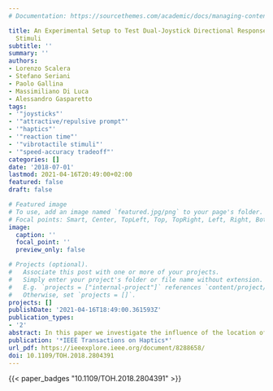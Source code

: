 ```yaml
---
# Documentation: https://sourcethemes.com/academic/docs/managing-content/

title: An Experimental Setup to Test Dual-Joystick Directional Responses to Vibrotactile
  Stimuli
subtitle: ''
summary: ''
authors:
- Lorenzo Scalera
- Stefano Seriani
- Paolo Gallina
- Massimiliano Di Luca
- Alessandro Gasparetto
tags:
- '"joysticks"'
- '"attractive/repulsive prompt"'
- '"haptics"'
- '"reaction time"'
- '"vibrotactile stimuli"'
- '"speed-accuracy tradeoff"'
categories: []
date: '2018-07-01'
lastmod: 2021-04-16T20:49:00+02:00
featured: false
draft: false

# Featured image
# To use, add an image named `featured.jpg/png` to your page's folder.
# Focal points: Smart, Center, TopLeft, Top, TopRight, Left, Right, BottomLeft, Bottom, BottomRight.
image:
  caption: ''
  focal_point: ''
  preview_only: false

# Projects (optional).
#   Associate this post with one or more of your projects.
#   Simply enter your project's folder or file name without extension.
#   E.g. `projects = ["internal-project"]` references `content/project/deep-learning/index.md`.
#   Otherwise, set `projects = []`.
projects: []
publishDate: '2021-04-16T18:49:00.361593Z'
publication_types:
- '2'
abstract: In this paper we investigate the influence of the location of vibrotactile stimulation in triggering the response made using two handheld joysticks. In particular, we compare performance with stimuli delivered either using tactors placed on the palm or on the back of the hand and with attractive (move toward the vibration) or repulsive prompts (move away from the vibration). The experimental set-up comprised two joysticks and two gloves, each equipped with four pager motors along the cardinal directions. In different blocks, fifty-three volunteers were asked to move the joysticks as fast as possible either towards or away with respect to the direction specified by a set of vibrating motors. Results indicate that participants performed better with attractive prompts (i.e., responses were faster and with fewer errors in conditions where participants were asked to move the joysticks in the direction of the felt vibration) and that the stimulation delivered on the back of the hand from the gloves gives better results than the stimulation on the palm delivered by the joysticks. Finally, we analyse the laterality, the relation between correct responses and reaction times, the direction patterns for wrong responses and we perform an analysis on the Stimulus-Response Compatibility and on the training effect.
publication: '*IEEE Transactions on Haptics*'
url_pdf: https://ieeexplore.ieee.org/document/8288658/
doi: 10.1109/TOH.2018.2804391
---
```


{{< paper_badges "10.1109/TOH.2018.2804391" >}}
